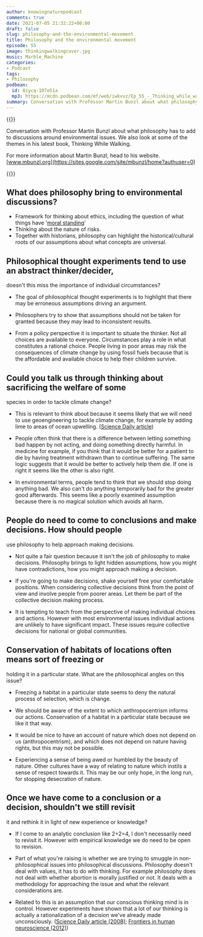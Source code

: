```yaml
---
author: knowingnaturepodcast
comments: true
date: 2021-07-05 21:32:22+00:00
draft: false
slug: philosophy-and-the-environmental-movement
title: Philosophy and the environmental movement
episode: 55
image: thinkingwalkingcover.jpg
music: Marble_Machine
categories:
- Podcast
tags:
- Philosophy
podbean:
  id: 8iycq-107e51a
  mp3: https://mcdn.podbean.com/mf/web/iwkvvz/Ep_55_-_Thinking_while_walking6r1ox.mp3
summary: Conversation with Professor Martin Bunzl about what philosophy has to add to discussions around environmental issues. We also look at some of the themes in his latest book, Thinking While Walking.
---
```


{{<podcast-player>}}

Conversation with Professor Martin Bunzl about what philosophy has to add to
discussions around environmental issues. We also look at some of the themes in
his latest book, Thinking While Walking.

For more information about Martin Bunzl, head to his website. [www.mbunzl.org](https://sites.google.com/site/mbunzl/home?authuser=0)

{{<book author="Martin Bunzl"
        cover="thinkingwalkingbook.jpg"
        publisher="Perry Street Press"
        publisher-link="https://sites.google.com/site/mbunzl/home?authuser=0"
        date="2021-05-05"
        pages="192">}}

## What does philosophy bring to environmental discussions?

  * Framework for thinking about ethics, including the question of what things have '[moral standing](https://www.britannica.com/topic/moral-standing)'
  * Thinking about the nature of risks.
  * Together with historians, philosophy can highlight the historical/cultural roots of our assumptions about what concepts are universal.

## Philosophical thought experiments tend to use an abstract thinker/decider,
doesn't this miss the importance of individual circumstances?

  * The goal of philosophical thought experiments is to highlight that there may be erroneous assumptions driving an argument.

  * Philosophers try to show that assumptions should not be taken for granted because they may lead to inconsistent results.

  * From a policy perspective it is important to situate the thinker. Not all choices are available to everyone. Circumstances play a role in what constitutes a rational choice. People living in poor areas may risk the consequences of climate change by using fossil fuels because that is the affordable and available choice to help their children survive.

## Could you talk us through thinking about sacrificing the welfare of some
species in order to tackle climate change?

  * This is relevant to think about because it seems likely that we will need to use geoengineering to tackle climate change, for example by adding lime to areas of ocean upwelling. ([Science Daily article](https://www.sciencedaily.com/releases/2008/07/080721001742.htm))

  * People often think that there is a difference between letting something bad happen by not acting, and doing something directly harmful. In medicine for example, if you think that it would be better for a patient to die by having treatment withdrawn than to continue suffering. The same logic suggests that it would be better to actively help them die. If one is right it seems like the other is also right.

  * In environmental terms, people tend to think that we should stop doing anything bad. We also can't do anything temporarily bad for the greater good afterwards. This seems like a poorly examined assumption because there is no magical solution which avoids all harm.

## People do need to come to conclusions and make decisions. How should people
use philosophy to help approach making decisions.

  * Not quite a fair question because it isn't the job of philosophy to make decisions. Philosophy brings to light hidden assumptions, how you might have contradictions, how you might approach making a decision.

  * If you're going to make decisions, shake yourself free your comfortable positions. When considering collective decisions think from the point of view and involve people from poorer areas. Let them be part of the collective decision making process.

  * It is tempting to teach from the perspective of making individual choices and actions. However with most environmental issues individual actions are unlikely to have significant impact. These issues require collective decisions for national or global communities.

## Conservation of habitats of locations often means sort of freezing or
holding it in a particular state. What are the philosophical angles on
this issue?

  * Freezing a habitat in a particular state seems to deny the natural process of selection, which is change.

  * We should be aware of the extent to which anthropocentrism informs our actions. Conservation of a habitat in a particular state because we like it that way.

  * It would be nice to have an account of nature which does not depend on us (anthropocentrism), and which does not depend on nature having rights, but this may not be possible. 

  * Experiencing a sense of being awed or humbled by the beauty of nature. Other cultures have a way of relating to nature which instils a sense of respect towards it. This may be our only hope, in the long run, for stopping desecration of nature.

## Once we have come to a conclusion or a decision, shouldn't we still revisit
it and rethink it in light of new experience or knowledge?

  * If I come to an analytic conclusion like 2+2=4, I don't necessarily need to revisit it. However with empirical knowledge we do need to be open to revision.

  * Part of what you're raising is whether we are trying to smuggle in non-philosophical issues into philosophical discussions. Philosophy doesn't deal with values, it has to do with thinking. For example philosophy does not deal with whether abortion is morally justified or not. It deals with a methodology for approaching the issue and what the relevant considerations are.

  * Related to this is an assumption that our conscious thinking mind is in control. However experiments have shown that a lot of our thinking is actually a rationalization of a decision we've already made unconsciously. ([Science Daily article (2008)](https://www.sciencedaily.com/releases/2008/04/080414145705.htm); [Frontiers in human neuroscience (2012)](https://www.frontiersin.org/articles/10.3389/fnhum.2012.00121/full))

